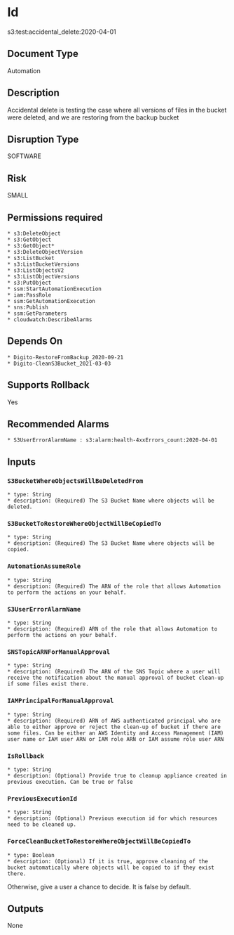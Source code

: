 # Id
s3:test:accidental_delete:2020-04-01

## Document Type
Automation

## Description
Accidental delete is testing the case where all versions of files in the bucket were deleted, and we are restoring from the backup bucket

## Disruption Type
SOFTWARE

## Risk
SMALL

## Permissions required
    * s3:DeleteObject
    * s3:GetObject
    * s3:GetObject*
    * s3:DeleteObjectVersion
    * s3:ListBucket
    * s3:ListBucketVersions
    * s3:ListObjectsV2
    * s3:ListObjectVersions
    * s3:PutObject
    * ssm:StartAutomationExecution
    * iam:PassRole
    * ssm:GetAutomationExecution
    * sns:Publish
    * ssm:GetParameters
    * cloudwatch:DescribeAlarms

## Depends On
    * Digito-RestoreFromBackup_2020-09-21
    * Digito-CleanS3Bucket_2021-03-03

## Supports Rollback
Yes

## Recommended Alarms
    * S3UserErrorAlarmName : s3:alarm:health-4xxErrors_count:2020-04-01

## Inputs
### `S3BucketWhereObjectsWillBeDeletedFrom`
    * type: String
    * description: (Required) The S3 Bucket Name where objects will be deleted.
### `S3BucketToRestoreWhereObjectWillBeCopiedTo`
    * type: String
    * description: (Required) The S3 Bucket Name where objects will be copied.
### `AutomationAssumeRole`
    * type: String
    * description: (Required) The ARN of the role that allows Automation to perform the actions on your behalf.
### `S3UserErrorAlarmName`
    * type: String
    * description: (Required) ARN of the role that allows Automation to perform the actions on your behalf.
### `SNSTopicARNForManualApproval`
    * type: String
    * description: (Required) The ARN of the SNS Topic where a user will receive the notification about the manual approval of bucket clean-up if some files exist there.
### `IAMPrincipalForManualApproval`
    * type: String
    * description: (Required) ARN of AWS authenticated principal who are able to either approve or reject the clean-up of bucket if there are some files. Can be either an AWS Identity and Access Management (IAM) user name or IAM user ARN or IAM role ARN or IAM assume role user ARN
### `IsRollback`
    * type: String
    * description: (Optional) Provide true to cleanup appliance created in previous execution. Can be true or false
### `PreviousExecutionId`
    * type: String
    * description: (Optional) Previous execution id for which resources need to be cleaned up.
### `ForceCleanBucketToRestoreWhereObjectWillBeCopiedTo`
    * type: Boolean
    * description: (Optional) If it is true, approve cleaning of the bucket automatically where objects will be copied to if they exist there.
Otherwise, give a user a chance to decide. It is false by default.

## Outputs
None

